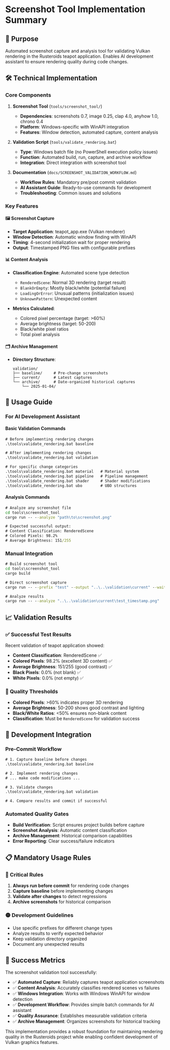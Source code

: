 # Screenshot Tool Implementation Summary

## 🎯 Purpose
Automated screenshot capture and analysis tool for validating Vulkan rendering in the Rusteroids teapot application. Enables AI development assistant to ensure rendering quality during code changes.

## 🛠 Technical Implementation

### Core Components

1. **Screenshot Tool** (`tools/screenshot_tool/`)
   - **Dependencies**: screenshots 0.7, image 0.25, clap 4.0, anyhow 1.0, chrono 0.4
   - **Platform**: Windows-specific with WinAPI integration
   - **Features**: Window detection, automated capture, content analysis

2. **Validation Script** (`tools/validate_rendering.bat`)
   - **Type**: Windows batch file (no PowerShell execution policy issues)
   - **Function**: Automated build, run, capture, and archive workflow
   - **Integration**: Direct integration with screenshot tool

3. **Documentation** (`docs/SCREENSHOT_VALIDATION_WORKFLOW.md`)
   - **Workflow Rules**: Mandatory pre/post commit validation
   - **AI Assistant Guide**: Ready-to-use commands for development
   - **Troubleshooting**: Common issues and solutions

### Key Features

#### 🖼️ Screenshot Capture
- **Target Application**: teapot_app.exe (Vulkan renderer)
- **Window Detection**: Automatic window finding with WinAPI
- **Timing**: 4-second initialization wait for proper rendering
- **Output**: Timestamped PNG files with configurable prefixes

#### 📊 Content Analysis
- **Classification Engine**: Automated scene type detection
  - `RenderedScene`: Normal 3D rendering (target result)
  - `BlankOrEmpty`: Mostly black/white (potential failure)
  - `LoadingOrError`: Unusual patterns (initialization issues)
  - `UnknownPattern`: Unexpected content

- **Metrics Calculated**:
  - Colored pixel percentage (target: >60%)
  - Average brightness (target: 50-200)
  - Black/white pixel ratios
  - Total pixel analysis

#### 🗂️ Archive Management
- **Directory Structure**:
  ```
  validation/
  ├── baseline/     # Pre-change screenshots
  ├── current/      # Latest captures
  └── archive/      # Date-organized historical captures
      └── 2025-01-04/
  ```

## 🚀 Usage Guide

### For AI Development Assistant

#### Basic Validation Commands
```cmd
# Before implementing rendering changes
.\tools\validate_rendering.bat baseline

# After implementing rendering changes  
.\tools\validate_rendering.bat validation

# For specific change categories
.\tools\validate_rendering.bat material   # Material system
.\tools\validate_rendering.bat pipeline   # Pipeline management
.\tools\validate_rendering.bat shader     # Shader modifications
.\tools\validate_rendering.bat ubo        # UBO structures
```

#### Analysis Commands
```cmd
# Analyze any screenshot file
cd tools\screenshot_tool
cargo run -- --analyze "path\to\screenshot.png"

# Expected successful output:
# Content Classification: RenderedScene
# Colored Pixels: 98.2%
# Average Brightness: 151/255
```

### Manual Integration
```cmd
# Build screenshot tool
cd tools\screenshot_tool
cargo build

# Direct screenshot capture
cargo run -- --prefix "test" --output "..\..\validation\current" --wait 4000

# Analyze results
cargo run -- --analyze "..\..\validation\current\test_timestamp.png"
```

## 📈 Validation Results

### ✅ Successful Test Results
Recent validation of teapot application showed:
- **Content Classification**: RenderedScene ✅
- **Colored Pixels**: 98.2% (excellent 3D content) ✅
- **Average Brightness**: 151/255 (good contrast) ✅
- **Black Pixels**: 0.0% (not blank) ✅
- **White Pixels**: 0.0% (not empty) ✅

### 🎯 Quality Thresholds
- **Colored Pixels**: >60% indicates proper 3D rendering
- **Average Brightness**: 50-200 shows good contrast and lighting
- **Black/White Ratios**: <50% ensures non-blank content
- **Classification**: Must be `RenderedScene` for validation success

## 🔧 Development Integration

### Pre-Commit Workflow
```cmd
# 1. Capture baseline before changes
.\tools\validate_rendering.bat baseline

# 2. Implement rendering changes
# ... make code modifications ...

# 3. Validate changes
.\tools\validate_rendering.bat validation

# 4. Compare results and commit if successful
```

### Automated Quality Gates
- **Build Verification**: Script ensures project builds before capture
- **Screenshot Analysis**: Automatic content classification
- **Archive Management**: Historical comparison capabilities
- **Error Reporting**: Clear success/failure indicators

## 📋 Mandatory Usage Rules

### 🔴 Critical Rules
1. **Always run before commit** for rendering code changes
2. **Capture baseline** before implementing changes
3. **Validate after changes** to detect regressions
4. **Archive screenshots** for historical comparison

### 🟡 Development Guidelines
- Use specific prefixes for different change types
- Analyze results to verify expected behavior
- Keep validation directory organized
- Document any unexpected results

## 🎉 Success Metrics

The screenshot validation tool successfully:
- ✅ **Automated Capture**: Reliably captures teapot application screenshots
- ✅ **Content Analysis**: Accurately classifies rendered scenes vs failures
- ✅ **Windows Integration**: Works with Windows WinAPI for window detection
- ✅ **Development Workflow**: Provides simple batch commands for AI assistant
- ✅ **Quality Assurance**: Establishes measurable validation criteria
- ✅ **Archive Management**: Organizes screenshots for historical tracking

This implementation provides a robust foundation for maintaining rendering quality in the Rusteroids project while enabling confident development of Vulkan graphics features.
